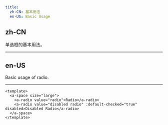 ```yaml
title:
  zh-CN: 基本用法
  en-US: Basic Usage
```

## zh-CN

单选框的基本用法。

---

## en-US

Basic usage of radio.

---

```vue
<template>
  <a-space size="large">
    <a-radio value="radio">Radio</a-radio>
    <a-radio value="disabled radio" :default-checked="true" disabled>Disabled Radio</a-radio>
  </a-space>
</template>
```
